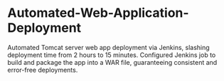 # Automated-Web-Application-Deployment
Automated Tomcat server web app deployment via Jenkins, slashing deployment time from 2 hours to 15 minutes. Configured Jenkins job to build and package the app into a WAR file, guaranteeing consistent and error-free deployments.
